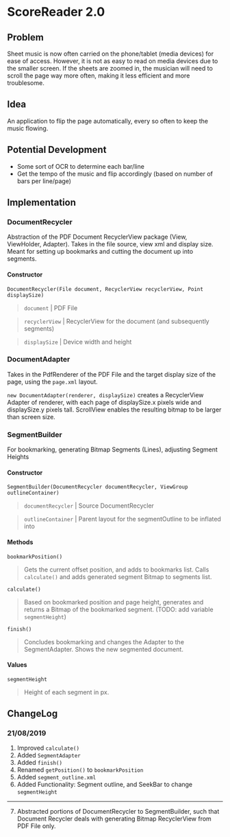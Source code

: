 # ScoreReader 2.0

## Problem
Sheet music is now often carried on the phone/tablet (media devices) for
ease of access. However, it is not as easy to read on media devices due
to the smaller screen. If the sheets are zoomed in, the musician will
need to scroll the page way more often, making it less efficient and
more troublesome.

## Idea
An application to flip the page automatically, every so often to keep
the music flowing.

## Potential Development
- Some sort of OCR to determine each bar/line
- Get the tempo of the music and flip accordingly (based on number of
  bars per line/page)
  
## Implementation
### DocumentRecycler
Abstraction of the PDF Document RecyclerView package (View, ViewHolder,
Adapter). Takes in the file source, view xml and display size. Meant for
setting up bookmarks and cutting the document up into segments.

#### Constructor 
`DocumentRecycler(File document, RecyclerView recyclerView, Point
displaySize)`
> `document` | PDF File

> `recyclerView` | RecyclerView for the document (and subsequently
> segments)

> `displaySize` | Device width and height

### DocumentAdapter
Takes in the PdfRenderer of the PDF File and the target display size of
the page, using the `page.xml` layout.

`new DocumentAdapter(renderer, displaySize)` creates a RecyclerView
Adapter of renderer, with each page of displaySize.x pixels wide and
displaySize.y pixels tall. ScrollView enables the resulting bitmap to be
larger than screen size.

### SegmentBuilder
For bookmarking, generating Bitmap Segments (Lines), adjusting Segment
Heights

#### Constructor
`SegmentBuilder(DocumentRecycler documentRecycler, ViewGroup
outlineContainer)`

> `documentRecycler` | Source DocumentRecycler

> `outlineContainer` | Parent layout for the segmentOutline to be
> inflated into

#### Methods
`bookmarkPosition()` 
> Gets the current offset position, and adds to
bookmarks list. Calls `calculate()` and adds generated segment Bitmap to
segments list.

`calculate()` 
> Based on bookmarked position and page height, generates
and returns a Bitmap of the bookmarked segment. (TODO: add variable
`segmentHeight`)

`finish()`
> Concludes bookmarking and changes the Adapter to the SegmentAdapter.
> Shows the new segmented document.

#### Values
`segmentHeight`
> Height of each segment in px.

## ChangeLog
### 21/08/2019
1. Improved `calculate()`
2. Added `SegmentAdapter`
3. Added `finish()`
4. Renamed `getPosition()` to `bookmarkPosition`
5. Added `segment_outline.xml`
6. Added Functionality: Segment outline, and SeekBar to change
   `segmentHeight`
---
7. Abstracted portions of DocumentRecycler to SegmentBuilder, such that
  Document Recycler deals with generating Bitmap RecyclerView from PDF
  File only.